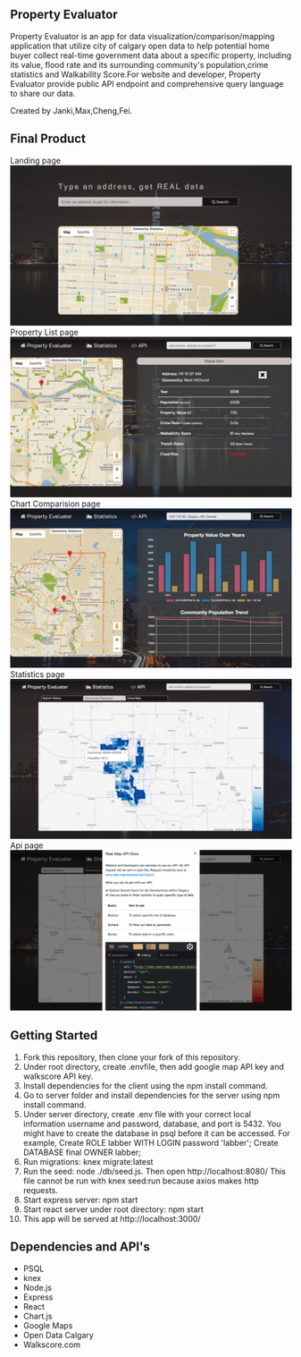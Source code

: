 ## Property Evaluator

Property Evaluator is an app for data visualization/comparison/mapping application that utilize city of calgary open data to help potential home buyer collect real-time government data about a specific property, including its value, flood rate and its surrounding community's population,crime statistics and Walkability Score.For website and developer, Property Evaluator provide public API endpoint and comprehensive query language to share our data.

Created by Janki,Max,Cheng,Fei.

## Final Product

Landing page
!["Screenshot of Property Evaluator"](https://github.com/jankilighthouse/Property_Evaluator/blob/master/docs/landing_page.png?raw=true)
Property List page
!["Screenshot of Property Evaluator"](https://github.com/jankilighthouse/Property_Evaluator/blob/master/docs/property_list%20page.png?raw=true)
Chart Comparision page
!["Screenshot of Property Evaluator"](https://github.com/jankilighthouse/Property_Evaluator/blob/master/docs/chart_comparision.png?raw=true)
Statistics page
!["Screenshot of Property Evaluator"](https://github.com/jankilighthouse/Property_Evaluator/blob/master/docs/stistics_page.png?raw=true)
Api page
!["Screenshot of Property Evaluator"](https://github.com/jankilighthouse/Property_Evaluator/blob/master/docs/api.png?raw=true)

## Getting Started

1. Fork this repository, then clone your fork of this repository.
2. Under root directory, create .envfile, then add google map API key and walkscore API key.
3. Install dependencies for the client using the npm install command.
4. Go to server folder and install dependencies for the server using npm install command.
5. Under server directory, create .env file with your correct local information username and password, database, and port is 5432. You might have to create the database in psql before it can be accessed. For example, Create ROLE labber WITH LOGIN password 'labber'; Create DATABASE final OWNER labber;
6. Run migrations: knex migrate:latest
7. Run the seed: node ./db/seed.js. Then open http://localhost:8080/
   This file cannot be run with knex seed:run because axios makes http requests.
8. Start express server: npm start
9. Start react server under root directory: npm start
10. This app will be served at http://localhost:3000/

## Dependencies and API's
- PSQL
- knex
- Node.js
- Express
- React
- Chart.js
- Google Maps
- Open Data Calgary
- Walkscore.com

